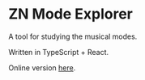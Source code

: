 # ZN Mode Explorer 

A tool for studying the musical modes.

Written in TypeScript + React.

Online version [here](https://zandernoriega.com/music-tools/).

